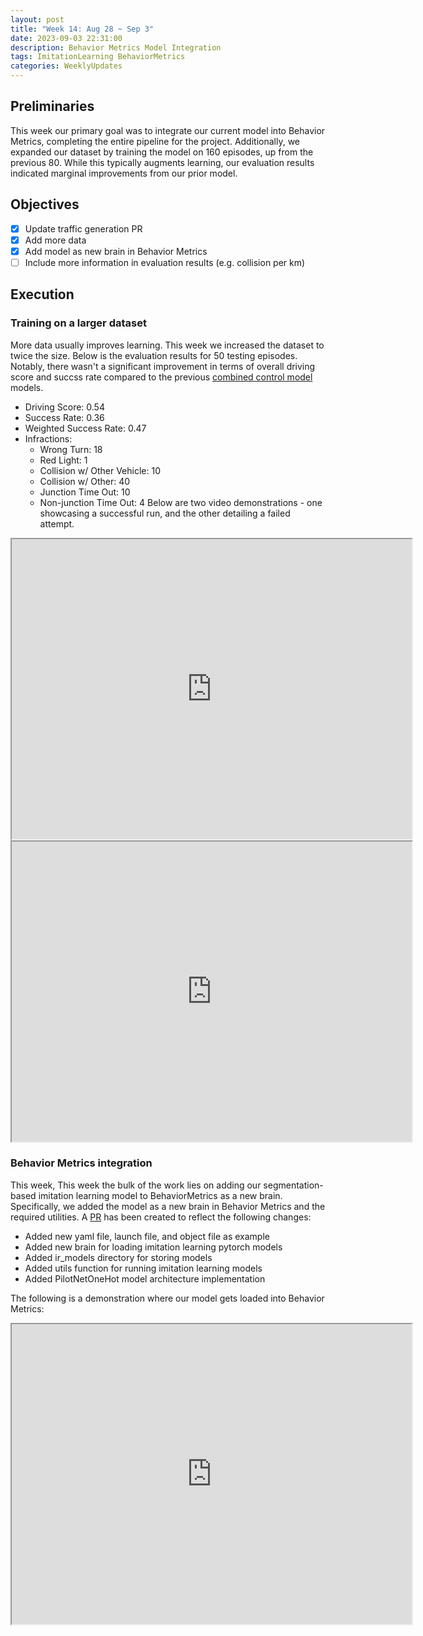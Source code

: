 ```yaml
---
layout: post
title: "Week 14: Aug 28 ~ Sep 3"
date: 2023-09-03 22:31:00
description: Behavior Metrics Model Integration
tags: ImitationLearning BehaviorMetrics
categories: WeeklyUpdates
---
```


## Preliminaries
This week our primary goal was to integrate our current model into Behavior Metrics, completing the entire pipeline for the project. Additionally, we expanded our dataset by training the model on 160 episodes, up from the previous 80. While this typically augments learning, our evaluation results indicated marginal improvements from our prior model.

## Objectives
- [x] Update traffic generation PR
- [x] Add more data
- [x] Add model as new brain in Behavior Metrics
- [ ] Include more information in evaluation results (e.g. collision per km)

## Execution
### Training on a larger dataset
More data usually improves learning. This week we increased the dataset to twice the size. Below is the evaluation results for 50 testing episodes. Notably, there wasn't a significant improvement in terms of overall driving score and succss rate compared to the previous [combined control model](/gsoc2023-Meiqi_Zhao/blog/2023/week12) models.
* Driving Score: 0.54
* Success Rate: 0.36
* Weighted Success Rate: 0.47
* Infractions:
    * Wrong Turn: 18
    * Red Light: 1
    * Collision w/ Other Vehicle: 10
    * Collision w/ Other: 40
    * Junction Time Out: 10
    * Non-junction Time Out: 4
Below are two video demonstrations - one showcasing a successful run, and the other detailing a failed attempt.
<center><iframe src="https://drive.google.com/file/d/1C7SDTad4M72MQMx6W3oEu9-BcTQebZYG/preview" width="640" height="480" allow="autoplay"></iframe></center>
<center><iframe src="https://drive.google.com/file/d/1vj7rj2n1WQxRpbEV99RFcPgv1PDRmnTl/preview" width="640" height="480" allow="autoplay"></iframe></center>

### Behavior Metrics integration
This week, This week the bulk of the work lies on adding our segmentation-based imitation learning model to BehaviorMetrics as a new brain. Specifically, we added the model as a new brain in Behavior Metrics and the required utilities. 
A [PR](https://github.com/JdeRobot/BehaviorMetrics/pull/632) has been created to reflect the following changes:

* Added new yaml file, launch file, and object file as example
* Added new brain for loading imitation learning pytorch models
* Added ir_models directory for storing models
* Added utils function for running imitation learning models
* Added PilotNetOneHot model architecture implementation

The following is a demonstration where our model gets loaded into Behavior Metrics:
<center><iframe src="https://drive.google.com/file/d/1MxEEB3-spMUPww_hC-CP0jREBPsqShzV/preview" width="640" height="480" allow="autoplay"></iframe></center>